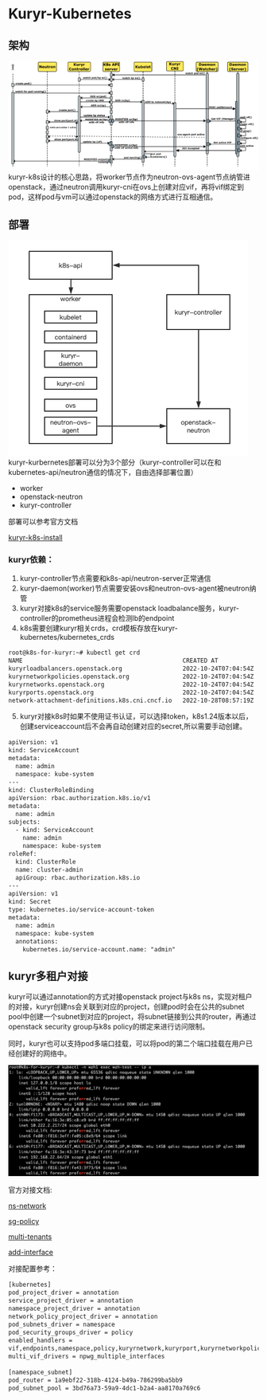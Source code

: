 # Kuryr-Kubernetes
## 架构
![kuryr-k8s](../images/kuryr-k8s.png)
kuryr-k8s设计的核心思路，将worker节点作为neutron-ovs-agent节点纳管进openstack，通过neutron调用kuryr-cni在ovs上创建对应vif，再将vif绑定到pod，这样pod与vm可以通过openstack的网络方式进行互相通信。

## 部署
![kuryr-k8s-install](../images/kuryr-k8s-install.png)
kuryr-kurbernetes部署可以分为3个部分（kuryr-controller可以在和kubernetes-api/neutron通信的情况下，自由选择部署位置）
- worker
- openstack-neutron
- kuryr-controller

部署可以参考官方文档

[kuryr-k8s-install](https://docs.openstack.org/kuryr-kubernetes/latest/installation/manual.html)

### kuryr依赖：
1. kuryr-controller节点需要和k8s-api/neutron-server正常通信
2. kuryr-daemon(worker)节点需要安装ovs和neutron-ovs-agent被neutron纳管
3. kuryr对接k8s的service服务需要openstack loadbalance服务，kuryr-controller的prometheus进程会检测lb的endpoint
4. k8s需要创建kuryr相关crds，crd模板存放在kuryr-kubernetes/kubernetes_crds
```
root@k8s-for-kuryr:~# kubectl get crd
NAME                                             CREATED AT
kuryrloadbalancers.openstack.org                 2022-10-24T07:04:54Z
kuryrnetworkpolicies.openstack.org               2022-10-24T07:04:54Z
kuryrnetworks.openstack.org                      2022-10-24T07:04:54Z
kuryrports.openstack.org                         2022-10-24T07:04:54Z
network-attachment-definitions.k8s.cni.cncf.io   2022-10-28T08:57:19Z
```
5. kuryr对接k8s时如果不使用证书认证，可以选择token，k8s1.24版本以后，创建serviceaccount后不会再自动创建对应的secret,所以需要手动创建。
```
apiVersion: v1
kind: ServiceAccount
metadata:
  name: admin
  namespace: kube-system
---
kind: ClusterRoleBinding
apiVersion: rbac.authorization.k8s.io/v1
metadata:
  name: admin
subjects:
  - kind: ServiceAccount
    name: admin
    namespace: kube-system
roleRef:
  kind: ClusterRole
  name: cluster-admin
  apiGroup: rbac.authorization.k8s.io
---
apiVersion: v1
kind: Secret
type: kubernetes.io/service-account-token
metadata:
  name: admin
  namespace: kube-system
  annotations:
    kubernetes.io/service-account.name: "admin"
```
## kuryr多租户对接
kuryr可以通过annotation的方式对接openstack project与k8s ns，实现对租户的对接，kuryr创建ns会关联到对应的project，创建pod时会在公共的subnet pool中创建一个subnet到对应的project，将subnet链接到公共的router，再通过openstack security group与k8s policy的绑定来进行访问限制。

同时，kuryr也可以支持pod多端口挂载，可以将pod的第二个端口挂载在用户已经创建好的网络中。

![add-interface](../images/add-interface.png)

官方对接文档:

[ns-network](https://docs.openstack.org/kuryr-kubernetes/latest/installation/network_namespace.html)

[sg-policy](https://docs.openstack.org/kuryr-kubernetes/latest/installation/network_policy.html)

[multi-tenants](https://docs.openstack.org/kuryr-kubernetes/latest/installation/multiple_tenants.html)

[add-interface](https://docs.openstack.org/kuryr-kubernetes/latest/installation/multi_vif_with_npwg_spec.html)

对接配置参考：
```
[kubernetes]
pod_project_driver = annotation
service_project_driver = annotation
namespace_project_driver = annotation
network_policy_project_driver = annotation
pod_subnets_driver = namespace
pod_security_groups_driver = policy
enabled_handlers = vif,endpoints,namespace,policy,kuryrnetwork,kuryrport,kuryrnetworkpolicy,kuryrloadbalancer,pod_label
multi_vif_drivers = npwg_multiple_interfaces

[namespace_subnet]
pod_router = 1a9ebf22-318b-4124-b49a-786299ba5bb9
pod_subnet_pool = 3bd76a73-59a9-4dc1-b2a4-aa8170a769c6
```

